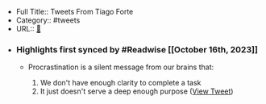 - Full Title:: Tweets From Tiago Forte
- Category:: #tweets
- URL:: [🔗](https://twitter.com/fortelabs)
- ### Highlights first synced by #Readwise [[October 16th, 2023]]
    - Procrastination is a silent message from our brains that:
      
      1. We don't have enough clarity to complete a task
      2. It just doesn't serve a deep enough purpose ([View Tweet](https://twitter.com/fortelabs/status/1713677630115848363))
